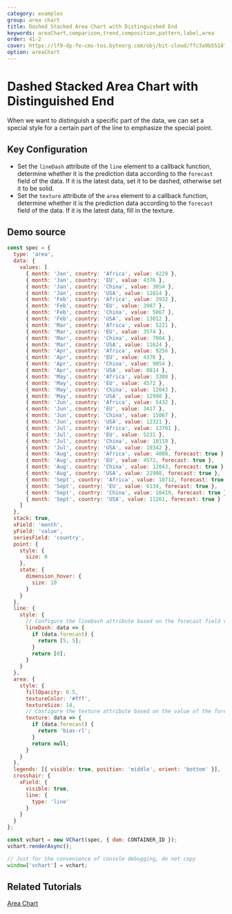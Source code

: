 ```yaml
---
category: examples
group: area chart
title: Dashed Stacked Area Chart with Distinguished End
keywords: areaChart,comparison,trend,composition,pattern,label,area
order: 41-2
cover: https://lf9-dp-fe-cms-tos.byteorg.com/obj/bit-cloud/ffc3a9b5518762d274121ff00.png
option: areaChart
---
```


# Dashed Stacked Area Chart with Distinguished End

When we want to distinguish a specific part of the data, we can set a special style for a certain part of the line to emphasize the special point.

## Key Configuration

- Set the `lineDash` attribute of the `line` element to a callback function, determine whether it is the prediction data according to the `forecast` field of the data. If it is the latest data, set it to be dashed, otherwise set it to be solid.
- Set the `texture` attribute of the `area` element to a callback function, determine whether it is the prediction data according to the `forecast` field of the data. If it is the latest data, fill in the texture.

## Demo source

```javascript livedemo
const spec = {
  type: 'area',
  data: {
    values: [
      { month: 'Jan', country: 'Africa', value: 4229 },
      { month: 'Jan', country: 'EU', value: 4376 },
      { month: 'Jan', country: 'China', value: 3054 },
      { month: 'Jan', country: 'USA', value: 12814 },
      { month: 'Feb', country: 'Africa', value: 3932 },
      { month: 'Feb', country: 'EU', value: 3987 },
      { month: 'Feb', country: 'China', value: 5067 },
      { month: 'Feb', country: 'USA', value: 13012 },
      { month: 'Mar', country: 'Africa', value: 5221 },
      { month: 'Mar', country: 'EU', value: 3574 },
      { month: 'Mar', country: 'China', value: 7004 },
      { month: 'Mar', country: 'USA', value: 11624 },
      { month: 'Apr', country: 'Africa', value: 9256 },
      { month: 'Apr', country: 'EU', value: 4376 },
      { month: 'Apr', country: 'China', value: 9054 },
      { month: 'Apr', country: 'USA', value: 8814 },
      { month: 'May', country: 'Africa', value: 3308 },
      { month: 'May', country: 'EU', value: 4572 },
      { month: 'May', country: 'China', value: 12043 },
      { month: 'May', country: 'USA', value: 12998 },
      { month: 'Jun', country: 'Africa', value: 5432 },
      { month: 'Jun', country: 'EU', value: 3417 },
      { month: 'Jun', country: 'China', value: 15067 },
      { month: 'Jun', country: 'USA', value: 12321 },
      { month: 'Jul', country: 'Africa', value: 13701 },
      { month: 'Jul', country: 'EU', value: 5231 },
      { month: 'Jul', country: 'China', value: 10119 },
      { month: 'Jul', country: 'USA', value: 10342 },
      { month: 'Aug', country: 'Africa', value: 4008, forecast: true },
      { month: 'Aug', country: 'EU', value: 4572, forecast: true },
      { month: 'Aug', country: 'China', value: 12043, forecast: true },
      { month: 'Aug', country: 'USA', value: 22998, forecast: true },
      { month: 'Sept', country: 'Africa', value: 18712, forecast: true },
      { month: 'Sept', country: 'EU', value: 6134, forecast: true },
      { month: 'Sept', country: 'China', value: 10419, forecast: true },
      { month: 'Sept', country: 'USA', value: 11261, forecast: true }
    ]
  },
  stack: true,
  xField: 'month',
  yField: 'value',
  seriesField: 'country',
  point: {
    style: {
      size: 0
    },
    state: {
      dimension_hover: {
        size: 10
      }
    }
  },
  line: {
    style: {
      // Configure the lineDash attribute based on the forecast field value of the data
      lineDash: data => {
        if (data.forecast) {
          return [5, 5];
        }
        return [0];
      }
    }
  },
  area: {
    style: {
      fillOpacity: 0.5,
      textureColor: '#fff',
      textureSize: 14,
      // Configure the texture attribute based on the value of the forecast field of the data
      texture: data => {
        if (data.forecast) {
          return 'bias-rl';
        }
        return null;
      }
    }
  },
  legends: [{ visible: true, position: 'middle', orient: 'bottom' }],
  crosshair: {
    xField: {
      visible: true,
      line: {
        type: 'line'
      }
    }
  }
};

const vchart = new VChart(spec, { dom: CONTAINER_ID });
vchart.renderAsync();

// Just for the convenience of console debugging, do not copy
window['vchart'] = vchart;
```

## Related Tutorials

[Area Chart](link)
